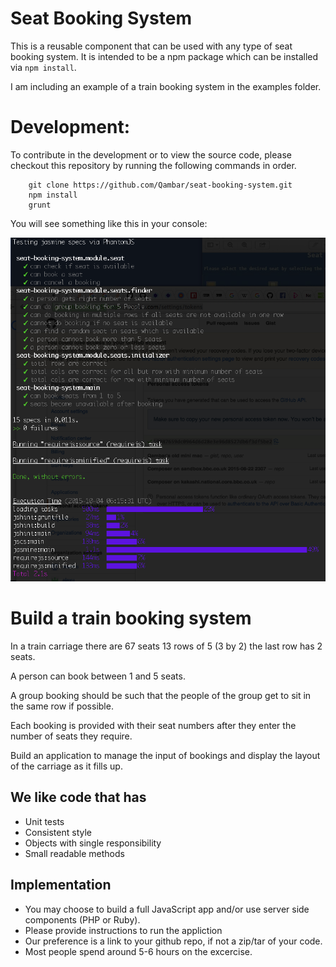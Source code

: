 # Seat Booking System
This is a reusable component that can be used with any type of seat booking system.
It is intended to be a npm package which can be installed via `npm install`.

I am including an example of a train booking system in the examples folder.

# Development:

To contribute in the development or to view the source code, please
checkout this repository by running the following commands in order.

```
    git clone https://github.com/Qambar/seat-booking-system.git
    npm install
    grunt
```
You will see something like this in your console:


![Screenshot of console](console-screenshot.png)




# Build a train booking system

In a train carriage there are 67 seats 13 rows of 5 (3 by 2) the last row has 2 seats.

A person can book between 1 and 5 seats.

A group booking should be such that the people of the group get to sit in the same row if possible.

Each booking is provided with their seat numbers after they enter the number of seats they require.

Build an application to manage the input of bookings and display the layout of the carriage as it fills up.


## We like code that has

- Unit tests
- Consistent style
- Objects with single responsibility
- Small readable methods

## Implementation

- You may choose to build a full JavaScript app and/or use server side components (PHP or Ruby).
- Please provide instructions to run the appliction
- Our preference is a link to your github repo, if not a zip/tar of your code.
- Most people spend around 5-6 hours on the excercise.